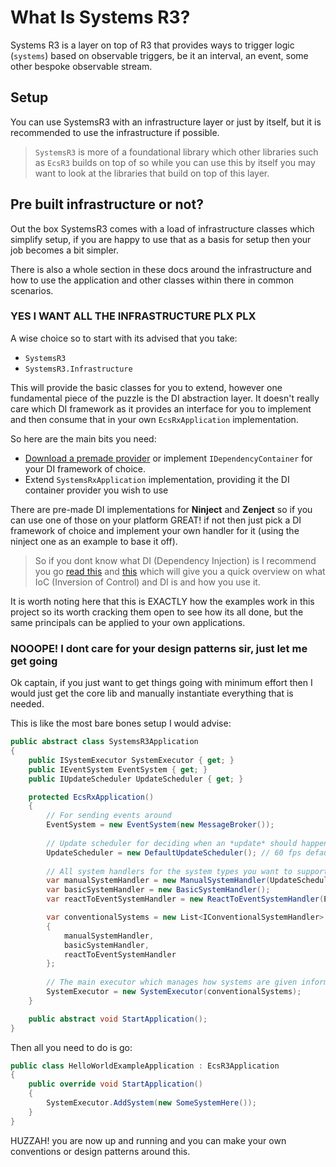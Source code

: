 # What Is Systems R3?

Systems R3 is a layer on top of R3 that provides ways to trigger logic (`systems`) based on observable triggers, be it an interval, an event, some other bespoke observable stream.

## Setup

You can use SystemsR3 with an infrastructure layer or just by itself, but it is recommended to use the infrastructure if possible.

> `SystemsR3` is more of a foundational library which other libraries such as `EcsR3` builds on top of so while you can use this by itself you may want to look at the libraries that build on top of this layer.
 
## Pre built infrastructure or not?

Out the box SystemsR3 comes with a load of infrastructure classes which simplify setup, if you are happy to use that as a basis for setup then your job becomes a bit simpler.

There is also a whole section in these docs around the infrastructure and how to use the application and other classes within there in common scenarios.

### YES I WANT ALL THE INFRASTRUCTURE PLX PLX

A wise choice so to start with its advised that you take:

- `SystemsR3`
- `SystemsR3.Infrastructure`

This will provide the basic classes for you to extend, however one fundamental piece of the puzzle is the DI abstraction layer. It doesn't really care which DI framework as it provides an interface for you to implement and then consume that in your own `EcsRxApplication` implementation.

So here are the main bits you need:

- [Download a premade provider](https://github.com/EcsRx/SystemsRx/tree/main/src/SystemsRx.Infrastructure.Ninject) or implement `IDependencyContainer` for your DI framework of choice.
- Extend `SystemsRxApplication` implementation, providing it the DI container provider you wish to use 

There are pre-made DI implementations for **Ninject** and **Zenject** so if you can use one of those on your platform GREAT! if not then just pick a DI framework of choice and implement your own handler for it (using the ninject one as an example to base it off).

> So if you dont know what DI (Dependency Injection) is I recommend you go [read this](https://grofit.gitbooks.io/development-for-winners/content/development/dependency-patterns/dependency-injection.html) and [this](https://grofit.gitbooks.io/development-for-winners/content/development/dependency-patterns/inversion-of-control.html) which will give you a quick overview on what IoC (Inversion of Control) and DI is and how you use it.

It is worth noting here that this is EXACTLY how the examples work in this project so its worth cracking them open to see how its all done, but the same principals can be applied to your own applications.

### NOOOPE! I dont care for your design patterns sir, just let me get going

Ok captain, if you just want to get things going with minimum effort then I would just get the core lib and manually instantiate everything that is needed. 

This is like the most bare bones setup I would advise:

```csharp
public abstract class SystemsR3Application
{
	public ISystemExecutor SystemExecutor { get; }
	public IEventSystem EventSystem { get; }
	public IUpdateScheduler UpdateScheduler { get; }

	protected EcsRxApplication()
	{
		// For sending events around
		EventSystem = new EventSystem(new MessageBroker());
	    
	    // Update scheduler for deciding when an *update* should happen
	    UpdateScheduler = new DefaultUpdateScheduler(); // 60 fps default
	
		// All system handlers for the system types you want to support
		var manualSystemHandler = new ManualSystemHandler(UpdateScheduler);
		var basicSystemHandler = new BasicSystemHandler();
		var reactToEventSystemHandler = new ReactToEventSystemHandler(EventSystem);

		var conventionalSystems = new List<IConventionalSystemHandler>
		{
			manualSystemHandler,
            basicSystemHandler,
            reactToEventSystemHandler
		};
		
		// The main executor which manages how systems are given information
		SystemExecutor = new SystemExecutor(conventionalSystems);
	}

	public abstract void StartApplication();
}
```

Then all you need to do is go:

```csharp
public class HelloWorldExampleApplication : EcsR3Application
{
	public override void StartApplication()
	{
		SystemExecutor.AddSystem(new SomeSystemHere());
	}
}
```

HUZZAH! you are now up and running and you can make your own conventions or design patterns around this.